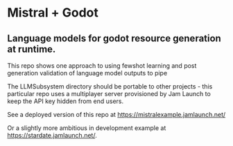 # Mistral + Godot
## Language models for godot resource generation at runtime.

 This repo shows one approach to using fewshot learning and post generation validation of language model outputs to pipe 

The LLMSubsystem directory should be portable to other projects - this particular repo uses a multiplayer server provisioned by Jam Launch to keep the API key hidden from end users.

See a deployed version of this repo at https://mistralexample.jamlaunch.net/


Or a slightly more ambitious in development example at https://stardate.jamlaunch.net/.
